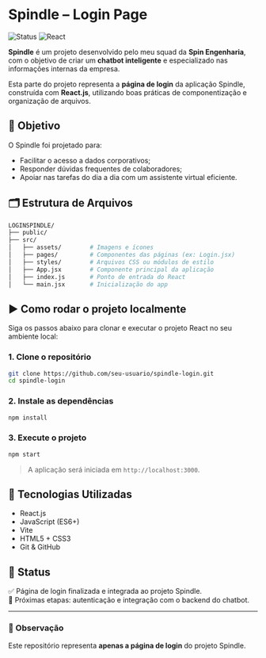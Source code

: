 
# Spindle – Login Page

![Status](https://img.shields.io/badge/status-in%20development-yellow)
![React](https://img.shields.io/badge/react-v18.0.0-61DAFB)

**Spindle** é um projeto desenvolvido pelo meu squad da **Spin Engenharia**, com o objetivo de criar um **chatbot inteligente** e especializado nas informações internas da empresa.

Esta parte do projeto representa a **página de login** da aplicação Spindle, construída com **React.js**, utilizando boas práticas de componentização e organização de arquivos.

## 🧠 Objetivo

O Spindle foi projetado para:
- Facilitar o acesso a dados corporativos;
- Responder dúvidas frequentes de colaboradores;
- Apoiar nas tarefas do dia a dia com um assistente virtual eficiente.

## 🗂 Estrutura de Arquivos

```bash
LOGINSPINDLE/
├── public/
├── src/
│   ├── assets/        # Imagens e ícones
│   ├── pages/         # Componentes das páginas (ex: Login.jsx)
│   ├── styles/        # Arquivos CSS ou módulos de estilo
│   ├── App.jsx        # Componente principal da aplicação
│   ├── index.js       # Ponto de entrada do React
│   └── main.jsx       # Inicialização do app

```

## ▶️ Como rodar o projeto localmente

Siga os passos abaixo para clonar e executar o projeto React no seu ambiente local:

### 1. Clone o repositório
```bash
git clone https://github.com/seu-usuario/spindle-login.git
cd spindle-login
```

### 2. Instale as dependências
```bash
npm install
```

### 3. Execute o projeto
```bash
npm start
```

> A aplicação será iniciada em `http://localhost:3000`.

## 🚀 Tecnologias Utilizadas

- React.js
- JavaScript (ES6+)
- Vite
- HTML5 + CSS3
- Git & GitHub

## 🧪 Status

✅ Página de login finalizada e integrada ao projeto Spindle.  
🔧 Próximas etapas: autenticação e integração com o backend do chatbot.

---

### 📌 Observação
Este repositório representa **apenas a página de login** do projeto Spindle.

